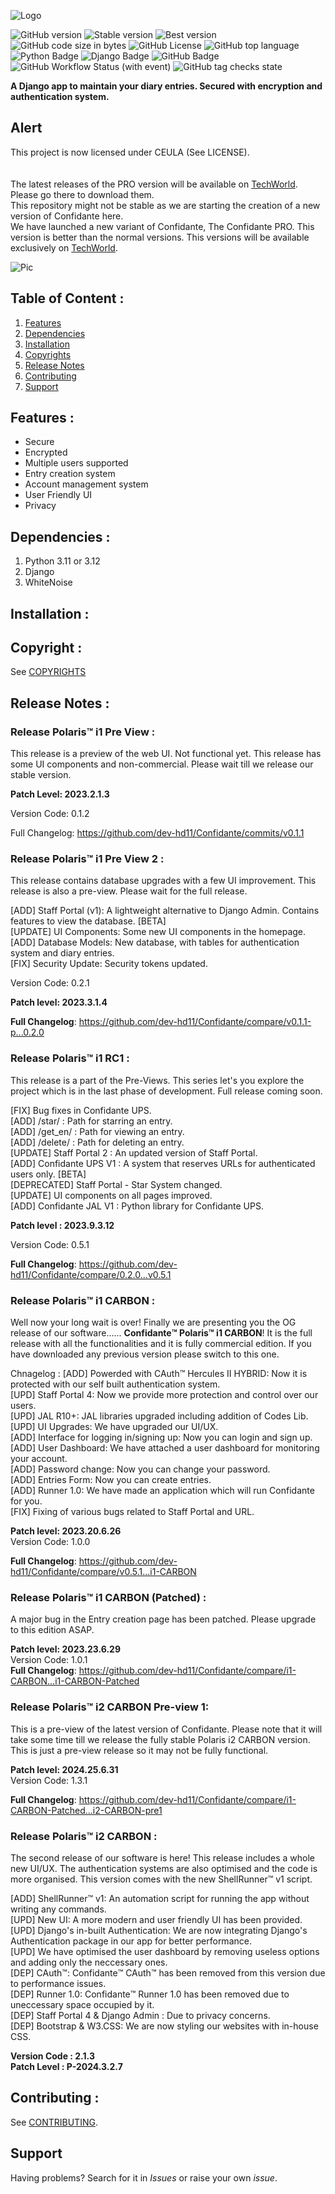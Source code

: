 ![Logo](docs/confidante-high-resolution-logo.png)

![GitHub version](https://img.shields.io/badge/CARBON%20version-Polaris%20i2-blue)
![Stable version](https://img.shields.io/badge/Stable%20GitHub%20version-Polaris%20i1%20CARBON-blue)
![Best version](https://img.shields.io/badge/PRO%20version-Zeus%20I-blue)
![GitHub code size in bytes](https://img.shields.io/github/languages/code-size/dev-hd11/Confidante)
![GitHub License](https://img.shields.io/github/license/dev-hd11/Confidante)
![GitHub top language](https://img.shields.io/github/languages/top/dev-hd11/Confidante)
![Python Badge](https://img.shields.io/badge/Python-3776AB?logo=python&logoColor=fff&style=flat)
![Django Badge](https://img.shields.io/badge/Django-092E20?logo=django&logoColor=fff&style=flat)
![GitHub Badge](https://img.shields.io/badge/GitHub-181717?logo=github&logoColor=fff&style=flat)
![GitHub Workflow Status (with event)](https://img.shields.io/github/actions/workflow/status/dev-hd11/Confidante/django.yml)
![GitHub tag checks state](https://img.shields.io/github/checks-status/dev-hd11/Confidante/v0.5.1)


**A Django app to maintain your diary entries. Secured with encryption and authentication system.**

## Alert
This project is now licensed under CEULA (See LICENSE).<br><br><br>
The latest releases of the PRO version will be available on [TechWorld](https://techworld856.godaddysites.com). Please go there to download them.<br>
This repository might not be stable as we are starting the creation of a new version of Confidante here.<br>
We have launched a new variant of Confidante, The Confidante PRO. This version is better than the normal versions. This versions will be available exclusively on [TechWorld](https://techworld856.godaddysites.com).

![Pic](docs/confidante-pro-high-resolution-logo.png)



## Table of Content :
1. [Features](#features-)
2. [Dependencies](#dependencies-)
3. [Installation](#installation-)
4. [Copyrights](#copyrights-)
5. [Release Notes](#release-notes-)
6. [Contributing](#contributing-)
7. [Support](#support-)

## Features :
- Secure
- Encrypted
- Multiple users supported
- Entry creation system
- Account management system
- User Friendly UI
- Privacy

## Dependencies :
1. Python 3.11 or 3.12
2. Django
3. WhiteNoise

## Installation :

## Copyright :
See [COPYRIGHTS](./COPYRIGHTS.md)

## Release Notes :

### Release Polaris™️ i1 Pre View :
This release is a preview of the web UI. Not functional yet. This release has some UI components and non-commercial. Please wait till we release our stable version.

**Patch Level: 2023.2.1.3**

Version Code: 0.1.2

Full Changelog: https://github.com/dev-hd11/Confidante/commits/v0.1.1

### Release Polaris™️ i1 Pre View 2 :
This release contains database upgrades with a few UI improvement. This release is also a pre-view. Please wait for the full release.

[ADD] Staff Portal (v1): A lightweight alternative to Django Admin. Contains features to view the database. [BETA] <br>
[UPDATE] UI Components: Some new UI components in the homepage.<br>
[ADD] Database Models: New database, with tables for authentication system and diary entries.<br>
[FIX] Security Update: Security tokens updated.<br>

Version Code: 0.2.1

 **Patch level: 2023.3.1.4**

**Full Changelog**: https://github.com/dev-hd11/Confidante/compare/v0.1.1-p...0.2.0

### Release Polaris™️ i1 RC1 :
This release is a part of the Pre-Views. This series let's you explore the project which is in the last phase of development. Full release coming soon.

[FIX] Bug fixes in Confidante UPS.<br>
[ADD] /star/ : Path for starring an entry.<br>
[ADD] /get_en/ : Path for viewing an entry.<br>
[ADD] /delete/ : Path for deleting an entry.<br>
[UPDATE] Staff Portal 2 : An updated version of Staff Portal.<br>
[ADD] Confidante UPS V1 : A system that reserves URLs for authenticated users only. [BETA]<br>
[DEPRECATED] Staff Portal - Star System changed. <br>
[UPDATE] UI components on all pages improved.<br>
[ADD] Confidante JAL V1 : Python library for Confidante UPS. <br>

**Patch level : 2023.9.3.12**


Version Code: 0.5.1

**Full Changelog**: https://github.com/dev-hd11/Confidante/compare/0.2.0...v0.5.1

### Release Polaris™️ i1 CARBON :
Well now your long wait is over! Finally we are presenting you the OG release of our software...... **Confidante™️ Polaris™️ i1 CARBON**! It is the full release with all the functionalities and it is fully commercial edition. If you have downloaded any previous version please switch to this one.

Chnagelog :
[ADD] Powerded with CAuth™️ Hercules II HYBRID: Now it is protected with our self built authentication system.<br>
[UPD] Staff Portal 4: Now we provide more protection and control over our users.<br>
[UPD] JAL R10+: JAL libraries upgraded including addition of Codes Lib.<br>
[UPD] UI Upgrades: We have upgraded our UI/UX.<br>
[ADD] Interface for logging in/signing up: Now you can login and sign up.<br>
[ADD] User Dashboard: We have attached a user dashboard for monitoring your account.<br>
[ADD] Password change: Now you can change your password.<br>
[ADD] Entries Form: Now you can create entries.<br>
[ADD] Runner 1.0: We have made an application which will run Confidante for you.<br>
[FIX] Fixing of various bugs related to Staff Portal and URL.<br>

**Patch level: 2023.20.6.26**<br>
Version Code: 1.0.0

**Full Changelog**: https://github.com/dev-hd11/Confidante/compare/v0.5.1...i1-CARBON

### Release Polaris™️ i1 CARBON (Patched) :
A major bug in the Entry creation page has been patched. Please upgrade to this edition ASAP.

**Patch level: 2023.23.6.29**<br>
Version Code: 1.0.1<br>
**Full Changelog**: https://github.com/dev-hd11/Confidante/compare/i1-CARBON...i1-CARBON-Patched

### Release Polaris™️ i2 CARBON Pre-view 1:
This is a pre-view of the latest version of Confidante. Please note that it will take some time till we release the fully stable Polaris i2 CARBON version. This is just a pre-view release so it may not be fully functional.

**Patch level: 2024.25.6.31**<br>
Version Code: 1.3.1<br>

**Full Changelog**: https://github.com/dev-hd11/Confidante/compare/i1-CARBON-Patched...i2-CARBON-pre1

### Release Polaris™️ i2 CARBON :
The second release of our software is here! This release includes a whole new UI/UX. The authentication systems are also optimised and the code is more organised. This version comes with the new ShellRunner™️ v1 script.<br>

[ADD] ShellRunner™️ v1: An automation script for running the app without writing any commands.<br>
[UPD] New UI: A more modern and user friendly UI has been provided.<br>
[UPD] Django's in-built Authentication: We are now integrating Django's Authentication package in our app for better performance.<br>
[UPD] We have optimised the user dashboard by removing useless options and adding only the neccessary ones.<br>
[DEP] CAuth™️: Confidante™️ CAuth™️ has been removed from this version due to performance issues.<br>
[DEP] Runner 1.0: Confidante™️ Runner 1.0 has been removed due to uneccessary space occupied by it.<br>
[DEP] Staff Portal 4 & Django Admin : Due to privacy concerns.<br>
[DEP] Bootstrap & W3.CSS: We are now styling our websites with in-house CSS.<br>

**Version Code : 2.1.3**<br>
**Patch Level : P-2024.3.2.7**

## Contributing :
See [CONTRIBUTING](./CONTRIBUTING.md).

## Support
Having problems? Search for it in *Issues* or raise your own *issue*.
